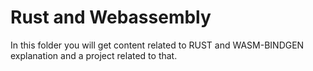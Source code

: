 # Rust and Webassembly
In this folder you will get content related to RUST and WASM-BINDGEN explanation and a project related to that.
